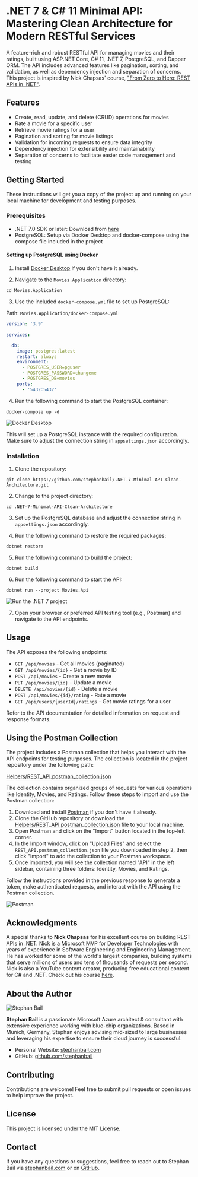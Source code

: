 # .NET 7 & C# 11 Minimal API: Mastering Clean Architecture for Modern RESTful Services

A feature-rich and robust RESTful API for managing movies and their ratings, built using ASP.NET Core, C# 11, .NET 7, PostgreSQL, and Dapper ORM. The API includes advanced features like pagination, sorting, and validation, as well as dependency injection and separation of concerns. This project is inspired by Nick Chapsas' course, ["From Zero to Hero: REST APIs in .NET"](https://nickchapsas.com/courses/enrolled/2022064).

## Features

- Create, read, update, and delete (CRUD) operations for movies
- Rate a movie for a specific user
- Retrieve movie ratings for a user
- Pagination and sorting for movie listings
- Validation for incoming requests to ensure data integrity
- Dependency injection for extensibility and maintainability
- Separation of concerns to facilitate easier code management and testing

## Getting Started

These instructions will get you a copy of the project up and running on your local machine for development and testing purposes.

### Prerequisites

- .NET 7.0 SDK or later: Download from [here](https://dotnet.microsoft.com/en-us/download/dotnet/7.0)
- PostgreSQL: Setup via Docker Desktop and docker-compose using the compose file included in the project

#### Setting up PostgreSQL using Docker

1. Install [Docker Desktop](https://www.docker.com/products/docker-desktop) if you don't have it already.

2. Navigate to the `Movies.Application` directory:

```
cd Movies.Application
```

3. Use the included `docker-compose.yml` file to set up PostgreSQL:

Path: `Movies.Application/docker-compose.yml`

```yaml
version: '3.9'

services:

  db:
    image: postgres:latest
    restart: always
    environment:
      - POSTGRES_USER=pguser
      - POSTGRES_PASSWORD=changeme
      - POSTGRES_DB=movies
    ports:
      - '5432:5432'
```

4. Run the following command to start the PostgreSQL container:

```
docker-compose up -d
```

![Docker Desktop](files/docker.png)


This will set up a PostgreSQL instance with the required configuration. Make sure to adjust the connection string in `appsettings.json` accordingly.

### Installation

1. Clone the repository:

```
git clone https://github.com/stephanbail/.NET-7-Minimal-API-Clean-Architecture.git
```

2. Change to the project directory:

```
cd .NET-7-Minimal-API-Clean-Architecture
```

3. Set up the PostgreSQL database and adjust the connection string in `appsettings.json` accordingly.

4. Run the following command to restore the required packages:

```
dotnet restore
```

5. Run the following command to build the project:

```
dotnet build
```

6. Run the following command to start the API:

```
dotnet run --project Movies.Api
```

![Run the .NET 7 project](files/terminal_run_project.png)

7. Open your browser or preferred API testing tool (e.g., Postman) and navigate to the API endpoints.

## Usage

The API exposes the following endpoints:

- `GET /api/movies` - Get all movies (paginated)
- `GET /api/movies/{id}` - Get a movie by ID
- `POST /api/movies` - Create a new movie
- `PUT /api/movies/{id}` - Update a movie
- `DELETE /api/movies/{id}` - Delete a movie
- `POST /api/movies/{id}/rating` - Rate a movie
- `GET /api/users/{userId}/ratings` - Get movie ratings for a user

Refer to the API documentation for detailed information on request and response formats.

## Using the Postman Collection

The project includes a Postman collection that helps you interact with the API endpoints for testing purposes. The collection is located in the project repository under the following path:

[Helpers/REST_API.postman_collection.json](./Helpers/REST_API.postman_collection.json)

The collection contains organized groups of requests for various operations like Identity, Movies, and Ratings. Follow these steps to import and use the Postman collection:

1. Download and install [Postman](https://www.postman.com/downloads/) if you don't have it already.
2. Clone the GitHub repository or download the [Helpers/REST_API.postman_collection.json](./Helpers/REST_API.postman_collection.json) file to your local machine.
3. Open Postman and click on the "Import" button located in the top-left corner.
4. In the Import window, click on "Upload Files" and select the `REST_API.postman_collection.json` file you downloaded in step 2, then click "Import" to add the collection to your Postman workspace.
5. Once imported, you will see the collection named "API" in the left sidebar, containing three folders: Identity, Movies, and Ratings.

Follow the instructions provided in the previous response to generate a token, make authenticated requests, and interact with the API using the Postman collection.

![Postman](files/postman.png)

## Acknowledgments

A special thanks to **Nick Chapsas** for his excellent course on building REST APIs in .NET. Nick is a Microsoft MVP for Developer Technologies with years of experience in Software Engineering and Engineering Management. He has worked for some of the world's largest companies, building systems that serve millions of users and tens of thousands of requests per second. Nick is also a YouTube content creator, producing free educational content for C# and .NET. Check out his course [here](https://nickchapsas.com/courses/enrolled/2022064).

## About the Author

![Stephan Bail](files/author.jpg)

**Stephan Bail** is a passionate Microsoft Azure architect & consultant with extensive experience working with blue-chip organizations. Based in Munich, Germany, Stephan enjoys advising mid-sized to large businesses and leveraging his expertise to ensure their cloud journey is successful.

- Personal Website: [stephanbail.com](https://stephanbail.com)
- GitHub: [github.com/stephanbail](https://github.com/stephanbail)

## Contributing

Contributions are welcome! Feel free to submit pull requests or open issues to help improve the project.

## License

This project is licensed under the MIT License.

## Contact

If you have any questions or suggestions, feel free to reach out to Stephan Bail via [stephanbail.com](https://stephanbail.com) or on [GitHub](https://github.com/stephanbail).